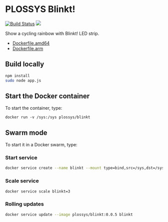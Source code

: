 # PLOSSYS Blinkt!
[![Build Status](https://travis-ci.org/plossys/blinkt.svg?branch=master)](https://travis-ci.org/plossys/blinkt)
[![](https://images.microbadger.com/badges/image/plossys/blinkt.svg)](https://microbadger.com/images/plossys/blinkt "Get your own image badge on microbadger.com")

Show a cycling rainbow with Blinkt! LED strip.

- [Dockerfile.amd64](https://github.com/plossys/blinkt/blob/master/Dockerfile.amd64)
- [Dockerfile.arm](https://github.com/plossys/blinkt/blob/master/Dockerfile.arm)

## Build locally

```bash
npm install
sudo node app.js
```

## Start the Docker container

To start the container, type:

```
docker run -v /sys:/sys plossys/blinkt
```

## Swarm mode

To start it in a Docker swarm, type:

### Start service

```bash
docker service create --name blinkt --mount type=bind,src=/sys,dst=/sys plossys/blinkt:0.0.3
```

### Scale service

```bash
docker service scale blinkt=3
```

### Rolling updates

```bash
docker service update --image plossys/blinkt:0.0.5 blinkt
```

